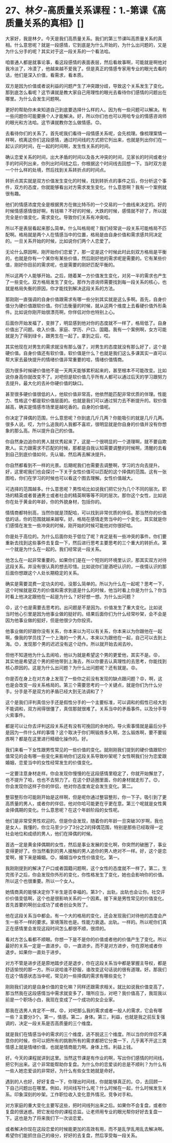 # 27、林夕-高质量关系课程：1.-第课《高质量关系的真相》[]

大家好，我是林夕。今天是我们高质量关系。我们的第三节课叫高质量关系的真相。什么意思呢？就是一段感情，它到底是为什么开始的，为什么出问题的，又是为什么分手的呢？其实对于这一段关系的一个看法哈。

咱普通人都是就事论事，看这段感情的表面表层，然后看故事啊，可能就是啊他对我冷淡了，冷漠了，他越来越不爱我了。但是真正的情感专家用专业的眼光去看的话，他们是深入价值，看需求，看本质。

双方是因为价值或者说利益的问题产生了冲突跟分歧，导致这个关系发生了变化。那到底怎么看呢？这节课就是教大家自己用理性的眼光去看待你们感情的问题出在哪里。为什么会发生问题啊。

更好的帮助你未来知道自己到底要选择什么样的人。因为有一些问题可以解决。有一些问题你可能要换个人才能解决。好，所以你们也也可以用哈专业的情感咨询师的眼光和方法哈。这节课就教你怎么做情感。😊。

去看待你们的关系了。首先呢我们看待一段情感关系呢，会先梳理。像梳理案情一样啊，梳离这你们这段感情，通过时间线的方式把它列出来，也就是列出你们在一起认识的时间，在一起的时间啊，发生性关系的时间。

确认恋爱关系的时间，出大矛盾的时间以及各大冲突的时间，见家长的时间或者分手的时间列出来，你列出时间线之后，你根据这个时间线去回想一下。当时双方是一个什么样的处境，然后找到关系转折点的时间点。

转折点其实就是双方价值发生变化的时候，找到转折点的事件之后，你分析这个事件，双方的态度，你就能够看出对方需求发生变化。什么意思啊？我有一个案例就很有趣。

他们的情感浓度完全是根据男方在做比特币的一个交易的一个曲线来决定的。好的时候情感感情很好啊，有钱嘛？不好的时候，大跌的时候，感情就不好了，所以就完全是价值变化，需求变化。导致你们关系有冲突哈。

所以不是表层看起来那么简单。什么叫格局呢？我们经常说一段关系可能格局不匹配啊。格局就是两个人在情感当中的位置，格局是由自身价值和需求感共同决定的。一旦关系开始的时候，比如说你们两个人恋爱了。

无论什么原因啊，刚开始你们恋爱了，那一定是这个时候此时此刻双方格局是平衡的，也就是你有一个某你有某些价值，然后刚好他的需求呢是需要的。它有某些价值，刚好你目前的需求呢，也是需要的刚好匹配平衡的。

所以这两个人能够开始。之后，随着某一方价值发生变化，对另一半的需求也产生了一些变化。双方格局发生了变化。那作为咨询师需要找到每一段关系的核心，也就是格局失衡的原因，你才能找到解决这段关系的方法。

那刚刚一直强调的自身价值跟需求有哪一些分别其实就是这么多啊。首先，自身价值分为硬价值跟软价值。你们去衡量的时候，就从这两个维度上去看硬价值外形条件。比如说你刚开始很漂亮啊，你伴侣对你也特别上心。

后面你开始发福了，变胖了，明显感到他对你的态度就不一样了，格局低了。自身价值出了问题。收入价值、家庭、学历、户口、国籍。我有一个案例啊，女方可能就是为了得到绿卡，跟男生在一起了。拿到之后，哎。

其实他现在对男生的需求就没有那么强了，对男生的态度就没有那么好了，这个是硬价值。自身价值还有软价值，软价值是什么？也就是我们这么多课其实一直可以帮大家去最快提升的情绪价值非常重要的哈，情绪价值情商。

因为很多时候硬价值他不是一天两天能够累积起来的，甚至根本不可能改变。比如说你身高你就改变不了。对吧但是软价值几乎所有人都可以通过后天的学习跟努力去提升。最大化的去补你硬价值的缺口。

甚至很多硬价值很低的人，他软价值非常高，他依然能匹配非常优质的伴理。性能力、性格这个都是软价值层面的。也就是我们可以通过努力去不断提升的。软价值越高，确实是情感市场里是越吃香的。自身的价值呢。

你决定了择偶的范围，什么意思呢？你到底几斤几两？你能吸引的就是几斤几两。很多人说。哎，为什么追我的人我都不喜欢，很明显就是你自身的价值并没有你想象的那么高。所以提升自己的价值。

你自然身边追你的男人就优秀起来了，这是一个很明显的一个道理啊，就不要自欺欺人。实力跟需求不匹配的时候，那都是自我认知需要调整的时候啊，清醒的去看到自己到底价值如何，先认输，然后再去解决提升。

你自然都看到不一样的光景。后期呢我们也需要去调整啊，学习的方向去提升。好，这里呢我们也会探讨一下关于女性价值可以匹配的这个择偶的范围。这有一张图哈，你们在学习的时候也可以看这个图去理解。女性价值越大。

可选择的范围越多。什么意思呢？男性哈比如说我们把它分为几个不同的层次。职场的精英或者普通男士或者社会的精英啊等等不同的层次。那你这个女性，比如说你在处于黄金的年龄，你的外貌身材，包括你的。

情情商都特别高，当然你就是顶配哈，可以找到非常优质的伴侣。那当然你的价值低的话，你的范围就越来越窄。好。格局在感情走势当中的一个变化，其实就是你们感情在发生一些冲突的时候，刚开始的时候可能他对你很好哈。

你是处于高位的。为什么后面你处于低位了呢？肯定是有一些冲突的事件。你们要重新去找到这些事件去复盘一下，然后进行思考主要思考的三个重大的转折点。第一个就是为什么在一起的。我们经常说一段关系。

他怎么在一起非常重要的。如果你们是在一个短则的环境里认识，那其实双方对待这段关系。并没有很认真的想去珍惜。比如说你们是酒吧认识的，一夜情认识的那后面你想跟这个人处长期稳定的关系。

确实是需要混费一定功夫的哈，没那么简单的。所以为什么在一起呢？思考一下，这个时候就是双方的价值和需求到底是什么的时候，他当时看上你是为什么？你当时看上他决定跟他在一起是为什么？好好想一想。为什么出问题？

😡，这个也是需要去思考的。出问题是不是因为。价值发生了重大变化。比如说当时他心引里是因为他事业做的挺好的。结果后面你们为什么经常吵架，会不会是因为他事业做的挺好，但是他很少为你投资。

他事业做的好跟你没有关系，你本来以为可以有关系，你本来以为你跟他在一起啊，像我的学员找了一个上海的一个男人，本来以为跟他在一起，自己可以去到上海。😊，发现那个男的迟迟没有这个动作。所以就开始去闹去吵。

但他不知道他为什么去闹哈，他以为就是希望这个男的更爱他，其实不是。😡，其实他是希望这个男的把他带到上海去，所以你要去认真理性的去思考，你能找到核心原因的。这是为什么出问题？为什么出问题呢？还有就是。😡。

你是否在身上在对方身上发现了一些你之前没有发现的缺点跟问题？😡，啊，这也是会改变一段关系格局的。第三个需要思考的一个关键点，就是你们为什么分手。分手是不是双方的矛盾已经大到无法调和了？

这个是我们评判真信分手还是假性分手的一个主要标准，可以调和的假性已经大到不能调和，双方闹得很僵了，真信那就很难了。关系当中的矛盾事件。以及分手导火索事件。

都是可以让你去评判这段关系还有没有可挽回的余地的。导火索事情就是最后分手是因为一件什么样的事情？这个取决于你们啊锻炼多久啊，怎么锻炼啊，要不要锻炼啊？都是在这里进行精细化操作的。好。

我们来看一下女性跟男性常见的一些价值的变化。就刚刚我们提到的硬价值跟软价值常见的会有哪一些变化来影响你们这段关系导致吵架呢？女性啊我们分为恋爱跟婚姻，恋爱当中的女性经常发生的价值变化。

一定要注意身材走样。你会发现你慢慢的在这段感情里稳定了，你就开始懈怠了，也不提升了哈，也也不去努力了。在这个舒适圈里面，你的身材就走形了。😊，你会发现你这样子你的伴侣，他对你态度肯定会发生变化。第二。

整容整形你可能刚开始是这样啊，但是呢你通过整容整形，你一下子。吸引到了更高质量的男人，或者你的伴侣，他对你哈可能更在乎更在意。第三个呢就是女性黄金择偶期的变化。什么意思呢？在这个年龄阶段的女性呢。

他们是非常受男性欢迎的。但是你会发现，随着你的年龄一旦突破30岁啊，我也是女人，我懂的，你立马至少少了3分之2的择偶范围，特别是那些已经取得一定社会地位和成绩的男人，他们在择偶的时候。

首选一定是黄金择偶期的女性，然后是事业发展的变化啊，你突然的破圈了，事业变得更好了。你当然看到的男人接触的男人追你的男人绝对不一样。好，这个是恋爱啊，接下来是婚姻。😊，婚姻当中女性价值变化。第一。

我刚刚提到的解决了户口或者国籍问题啊，这个女性的态度就不一样了。第二，生完孩子之后，你会发现你外形的变化，你性格发生了变化，她也会影响你的价值。所以这个也很重要。所以一个女人。

她情商真的能够决定你下半生是否幸福的。第3个，出轨，出轨也会让你。社交评价价值变低啊，这个也是很影响关系的一个因素。接下来是男性常见的价值变化。首先首要的啊创业成功了或者创业失败了。

他在这段关系当中都会。有一个大的格局的变化，还会发现我们对待他的态度会产生一些不一样的要求。家境落败也是。性能力衰退。出轨。一样的。所以呢你们真正在感情里会发现这段时间怎么都很不顺，很烦的。

看对方怎么看都不顺眼。你想一下是不是你的价值或者他的价值产生了变化。所以最好的关系一定是一直进步。😡，一直进步。而不是对方进步，你在原地或者你退步。如果你一直处于进步。

对方不管是进步还是原地踏步还是退步，你在这段关系当中都是掌握主导权，都是舒适愉悦的那一方。所以说哈谁不舒服，谁改变这句话说的很有道理。好。那我们在这个情感状态当中呢，常见的一些择偶的需求有哪些变化？

刚刚我们说的是自身价值的变化嘛？同样还跟需求相关。就比如说我价值变高了，那当然我在这段感情当中需求就变多了，理所应当，对吧？我价值高了，我现我以前是一个职场小白，我现在变成了一个成功的女企业家。

那我在选男人肯定不一样。😡，对吧那么我的需求或者一般人的需求，它会有哪一些？主要分3个。第一，情感。第二，身体。第三，利益，也就是我之前反复强调的，决定一段关系是否高质量的三个维度。

就是我们在情感当中的需求的三个维度，逃不脱这三个维度。所以当你的伴侣不满意你的时候，你可以把所有的挑剔所有的需求都把它分类一下，几乎离不开这三类情感上就是情绪价值，也就是情商能力啊。身体上性。利益上钱。

好。今天的课程就讲到这里。当然这节课是有作业的啊，写出你们感情的时间线，把它列出来。这个非常能帮助你复盘。为什么你的恋爱谈的总是不顺利？为什么有一些人她恋爱谈的非常好。为什么有些女生她就是命好。

遇到的人也好，好好复盘一下，你理出时间线，你就能够真正的。😊，去回顾一下自己问题出在哪里。例如，时间线写什么呢？什么时候在一起，什么时候发生关系。印象深刻的吵架。工作职位收入变化意外情况。竞争对手和。

对方家庭的重大变化主要写这些，把时间线列出来之后。如果你不会复盘，或者你复盘的很迷惑。把它发给你的课程总监。让老师用专业的眼光帮你好好去复盘一下。这也是为了将来我们下一次谈恋爱。

或者解决你现在这段恋爱的时候能更加的高效有用，而不是乱学乱用乱去解决啊。希望你们能抓住自己的缘分，好好的去复盘，然后享受每一段关系。

